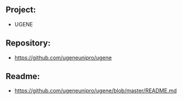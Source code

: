 ## Project:
 - UGENE

## Repository:
 - https://github.com/ugeneunipro/ugene

## Readme:
 - https://github.com/ugeneunipro/ugene/blob/master/README.md
